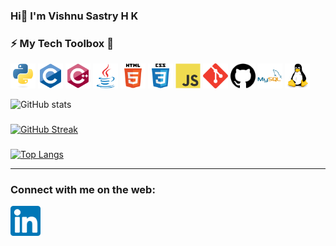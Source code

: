 ### Hi👋 I'm Vishnu Sastry H K 

### :zap: My Tech Toolbox 🧰

<p align="left">
<code><img src="https://github.com/AkashSingh3031/AkashSingh3031/blob/AkashSingh3031/images/python-original.svg" alt="python" width="40" height="40"/></code> 
<code><img src="https://github.com/AkashSingh3031/AkashSingh3031/blob/AkashSingh3031/images/c-original.svg" alt="C" width="40" height="40"/></code>
<code><img src="https://github.com/AkashSingh3031/AkashSingh3031/blob/AkashSingh3031/images/cplusplus-original.svg" alt="C++" width="40" height="40"/></code> 
<code><img src="https://github.com/AkashSingh3031/AkashSingh3031/blob/AkashSingh3031/images/java-original.svg" alt="Java" width="40" height="40"/></code> 
<code><img src="https://github.com/AkashSingh3031/AkashSingh3031/blob/AkashSingh3031/images/html5-original-wordmark.svg" alt="html5" height="40"/></code> 
<code><img src="https://github.com/AkashSingh3031/AkashSingh3031/blob/AkashSingh3031/images/css3-original-wordmark.svg" alt="css3" height="40"/></code> 
<code><img src="https://github.com/AkashSingh3031/AkashSingh3031/blob/AkashSingh3031/images/javascript-original.svg" alt="JavaScript" width="40" height="40"/></code> 
<code><img src="https://github.com/AkashSingh3031/AkashSingh3031/blob/AkashSingh3031/images/git-scm-icon.svg" alt="git" width="40" height="40"/></code> 
<code><img src="https://github.com/AkashSingh3031/AkashSingh3031/blob/AkashSingh3031/images/github.svg" alt="github" width="40" height="40"/></code> 
<code><img src="https://github.com/AkashSingh3031/AkashSingh3031/blob/AkashSingh3031/images/mysql-original-wordmark.svg" alt="mysql" width="40" height="40"/></code>
<code><img src="https://github.com/AkashSingh3031/AkashSingh3031/blob/AkashSingh3031/images/linux-original.svg" alt="Linux" width="40" height="40"/></code>
</p>

![GitHub stats](https://github-readme-stats.vercel.app/api?username=VishnuSastryHK&show_icons=true&theme=radical)

###
[![GitHub Streak](https://github-readme-streak-stats.herokuapp.com/?user=VishnuSastryHK&theme=dark)](https://git.io/streak-stats)
###

<!--[![My GitHub Language Stats](https://github-readme-stats.vercel.app/api/top-langs/?username=VishnuSastryHK&langs_count=5&theme=tokyonight)]()
-->
[![Top Langs](https://github-readme-stats.vercel.app/api/top-langs/?username=VishnuSastryHK&layout=compact)](https://github.com/anuraghazra/github-readme-stats)

<hr/>
<h3>Connect with me on the web:</h3>


<a href="https://www.linkedin.com/in/vishnu-sastry-h-k-52b219190/" target="_blank"><img src="/linkedin.png" align="left" height="48" width="48" ></a>
<!--! ![GitHub Logo](/linkedin.png)[Linkedin](https://www.linkedin.com/in/vishnu-sastry-h-k-52b219190/)
<!--
**VishnuSastryHK/VishnuSastryHK** is a ✨ _special_ ✨ repository because its `README.md` (this file) appears on your GitHub profile.

Here are some ideas to get you started:

- 🔭 I’m currently working on ...
- 🌱 I’m currently learning ...
- 👯 I’m looking to collaborate on ...
- 🤔 I’m looking for help with ...
- 💬 Ask me about ...
- 📫 How to reach me: ...
- 😄 Pronouns: ...
- ⚡ Fun fact: ...
-->
